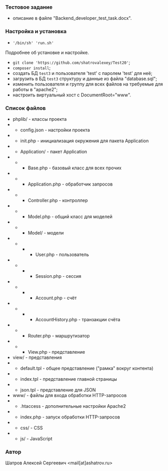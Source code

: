 ### Тестовое задание ###
* описание в файле "Backend_developer_test_task.docx".

### Настройка и установка ###
* `'/bin/sh' 'run.sh'`

Подробнее об установке и настройке.
* `git clone 'https://github.com/shatrovalexey/Test20'`;
* `composer install`;
* создать БД `test3` и пользователя 'test' с паролем 'test' для неё;
* загрузить в БД `test3` структуру и данные из файла "database.sql";
* изменить пользователя и группу для всех файлов на требуемые для работы в "apache2";
* настроить виртуальный хост с DocumentRoot="www".

### Список файлов ###
* phplib/ - классы проекта
* * config.json - настройки проекта
* * init.php - инициализация окружения для пакета Application
* * Application/ - пакет Application
* * * Base.php - базовый класс для всех прочих
* * * Application.php - обработчик запросов
* * * Controller.php - контроллер
* * * Model.php - общий класс для моделей
* * * Model/ - модели
* * * * User.php - пользователь
* * * * Session.php - сессия
* * * * Account.php - счёт
* * * * AccountHistory.php - транзакции счёта
* * * Router.php - маршрутизатор
* * * View.php - представление
* view/ - представления
* * default.tpl - общее представление ("рамка" вокруг контента)
* * index.tpl - представление главной страницы
* * json.tpl - представление для JSON
* www/ - файлы для входа обработки HTTP-запросов
* * .htaccess - дополнительные настройки Apache2
* * index.php - запуск обработки HTTP-запросов
* * css/ - CSS
* * js/ - JavaScript

### Автор ###
Шатров Алексей Сергеевич <mail[at]ashatrov.ru>